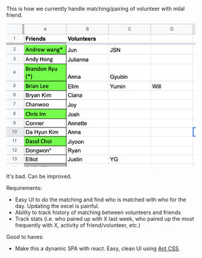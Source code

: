 
This is how we currently handle matching/pairing of volunteer with milal friend.

![Milal](matching_excel.png)

It's bad. Can be improved.

Requirements:

- Easy UI to do the matching and find who is matched with who for the day. Updating the excel is painful.
- Ability to track history of matching between volunteers and friends
- Track stats (i.e. who paired up with X last week, who paired up the most frequently with X, activity of friend/volunteer, etc.)

Good to haves:
- Make this a dynamic SPA with react. Easy, clean UI using [Ant CSS](https://ant.design/docs/react/introduce).

